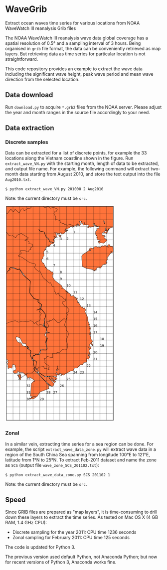 # WaveGrib
Extract ocean waves time series for various locations from NOAA WaveWatch III reanalysis Grib files 

The NOAA WaveWatch III reanalysis wave data global coverage has a spatial resolution of 0.5° and a sampling interval of 3 hours. Being organised in `grib` file format, the data can be conveniently retrieved as map layers. But retrieving data as time series for particular location is not straightforward. 

This code repository provides an example to extract the wave data including the significant wave height, peak wave period and mean wave direction from the selected location.

## Data download

Run `download.py` to acquire `*.grb2` files from the NOAA server. Please adjust the year and month ranges in the source file accordingly to your need.

## Data extraction

### Discrete samples

Data can be extracted for a list of discrete points, for example the 33 locations along the Vietnam coastline shown in the figure. 
Run `extract_wave_VN.py` with the starting month, length of data to be extracted, and output file name. For example, the following command will extract two-month data starting from August 2010, and store the text output into the file `Aug2010.txt`.

```console
$ python extract_wave_VN.py 201008 2 Aug2010
```

Note: the current directory must be `src`.

![map of sampling points along the coastal sea of Vietnam](map.png)

### Zonal

In a similar vein, extracting time series for a sea region can be done. For example, the script `extract_wave_data_zone.py` will extract wave data in a region of the South China Sea spanning from longitude 100°E to 121°E, latitude from 1°N to 25°N. To extract Feb-2011 dataset and name the zone as `SCS` (output file `wave_zone_SCS_201102.txt`):

```console
$ python extract_wave_data_zone.py SCS 201102 1
```

Note: the current directory must be `src`.

## Speed

Since GRIB files are prepared as "map layers", it is time-consuming to drill down these layers to extract the time series. As tested on Mac OS X (4 GB RAM, 1.4 GHz CPU): 

- Discrete sampling for the year 2011: CPU time 1236 seconds
- Zonal sampling for February 2011: CPU time 125 seconds

The code is updated for Python 3.

The previous version used default Python, not Anaconda Python; but now for recent versions of Python 3, Anaconda works fine.